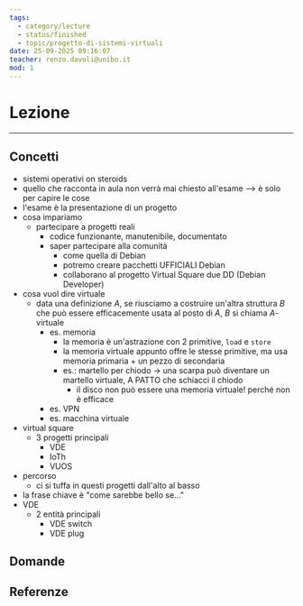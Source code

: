 ```yaml
---
tags:
  - category/lecture
  - status/finished
  - topic/progetto-di-sistemi-virtuali
date: 25-09-2025 09:16:07
teacher: renzo.davoli@unibo.it
mod: 1
---
```

# Lezione
---
## Concetti
- sistemi operativi on steroids
- quello che racconta in aula non verrà mai chiesto all'esame --> è solo per capire le cose
- l'esame è la presentazione di un progetto
- cosa impariamo
	- partecipare a progetti reali
		- codice funzionante, manutenibile, documentato
		- saper partecipare alla comunità
			- come quella di Debian
			- potremo creare pacchetti UFFICIALI Debian
			- collaborano al progetto Virtual Square due DD (Debian Developer)
- cosa vuol dire virtuale
	- data una definizione $A$, se riusciamo a costruire un'altra struttura $B$ che può essere efficacemente usata al posto di $A$, $B$ si chiama $A$-virtuale
		- es. memoria
			- la memoria è un'astrazione con 2 primitive, `load` e `store`
			- la memoria virtuale appunto offre le stesse primitive, ma usa memoria primaria + un pezzo di secondaria
			- es.: martello per chiodo -> una scarpa può diventare un martello virtuale, A PATTO che schiacci il chiodo
				- il disco non può essere una memoria virtuale! perché non è efficace
		- es. VPN
		- es. macchina virtuale
- virtual square
	- 3 progetti principali
		- VDE
		- IoTh
		- VUOS
- percorso
	- ci si tuffa in questi progetti dall'alto al basso
- la frase chiave è "come sarebbe bello se..."
- VDE
	- 2 entità principali
		- VDE switch
		- VDE plug

## Domande

## Referenze
